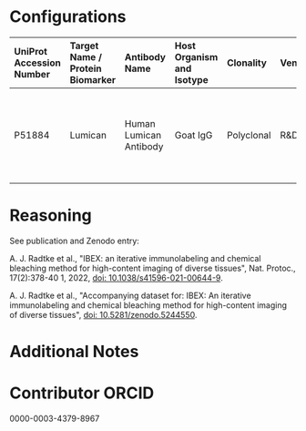 # Configurations

| UniProt Accession Number   | Target Name / Protein Biomarker   | Antibody Name          | Host Organism and Isotype   | Clonality   | Vendor   | Catalog Number   | Conjugate    | RRID       | Application   | Method           | Tissue Preservation   | Tissue     | Detergent         | Antigen Retrieval Conditions   | Dye Inactivation Conditions                                            | Result   | Agree        | Disagree   |
|:---------------------------|:----------------------------------|:-----------------------|:----------------------------|:------------|:---------|:-----------------|:-------------|:-----------|:--------------|:-----------------|:----------------------|:-----------|:------------------|:-------------------------------|:-----------------------------------------------------------------------|:---------|:-------------|:-----------|
| P51884                     | Lumican                           | Human Lumican Antibody | Goat IgG                    | Polyclonal  | R&D      | AF2846           | Unconjugated | AB_2139484 | IHC-Fr        | IBEX2D Automated | 1% PFA Fixed Frozen   | Human skin | 0.3% Triton-X-100 |                                | 0.5 mg/ml LiBH4 10 minutes continuous exchange with automated protocol | Success  | [+](#reason1) |            |

# Reasoning

<a name="reason1"></a>
See publication and Zenodo entry:

A. J. Radtke et al., "IBEX: an iterative immunolabeling and chemical bleaching
 method for high-content imaging of diverse tissues", Nat. Protoc., 17(2):378-40
1, 2022, [doi: 10.1038/s41596-021-00644-9](https://doi.org/10.1038/s41596-021-00644-9).

A. J. Radtke et al., "Accompanying dataset for: IBEX: An iterative immunolabeling and chemical 
bleaching method for high-content imaging of diverse tissues",
[doi: 10.5281/zenodo.5244550](https://doi.org/10.5281/zenodo.5244551).


# Additional Notes

# Contributor ORCID

0000-0003-4379-8967
